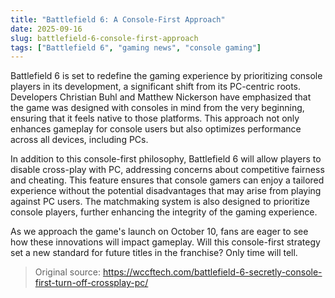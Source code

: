 ```yaml
---
title: "Battlefield 6: A Console-First Approach"
date: 2025-09-16
slug: battlefield-6-console-first-approach
tags: ["Battlefield 6", "gaming news", "console gaming"]
---
```


Battlefield 6 is set to redefine the gaming experience by prioritizing console players in its development, a significant shift from its PC-centric roots. Developers Christian Buhl and Matthew Nickerson have emphasized that the game was designed with consoles in mind from the very beginning, ensuring that it feels native to those platforms. This approach not only enhances gameplay for console users but also optimizes performance across all devices, including PCs.

In addition to this console-first philosophy, Battlefield 6 will allow players to disable cross-play with PC, addressing concerns about competitive fairness and cheating. This feature ensures that console gamers can enjoy a tailored experience without the potential disadvantages that may arise from playing against PC users. The matchmaking system is also designed to prioritize console players, further enhancing the integrity of the gaming experience.

As we approach the game's launch on October 10, fans are eager to see how these innovations will impact gameplay. Will this console-first strategy set a new standard for future titles in the franchise? Only time will tell.
> Original source: https://wccftech.com/battlefield-6-secretly-console-first-turn-off-crossplay-pc/